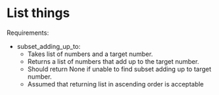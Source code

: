 # List things

Requirements:

- subset_adding_up_to:
  - Takes list of numbers and a target number.
  - Returns a list of numbers that add up to the target number.
  - Should return None if unable to find subset adding up to target number.
  - Assumed that returning list in ascending order is acceptable
